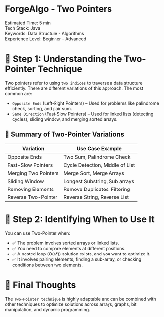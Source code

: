 # ForgeAlgo - Two Pointers
Estimated Time: 5 min<br>
Tech Stack: Java<br>
Keywords: Data Structure - Algorithms<br>
Experience Level: Beginner - Advanced


# 🔹 Step 1: Understanding the Two-Pointer Technique
Two pointers refer to using `two indices` to traverse a data structure efficiently. There are different variations of
this approach. The most common are:

- `Opposite Ends`  (Left-Right Pointers) – Used for problems like palindrome check, sorting, and pair sum.
- `Same Direction` (Fast-Slow Pointers) – Used for linked lists (detecting cycles), sliding window, and merging sorted 
arrays.

## 🎯 **Summary of Two-Pointer Variations**
| Variation            | Use Case Example                |
|----------------------|---------------------------------|
| Opposite Ends        | Two Sum, Palindrome Check       |
| Fast-Slow Pointers   | Cycle Detection, Middle of List |
| Merging Two Pointers | Merge Sort, Merge Arrays        |
| Sliding Window       | Longest Substring, Sub arrays   |
| Removing Elements    | Remove Duplicates, Filtering    |
| Reverse Two-Pointer  | Reverse String, Reverse List    |

# 🔹 Step 2: Identifying When to Use It
You can use Two-Pointer when: 
- ✅ The problem involves sorted arrays or linked lists.
- ✅ You need to compare elements at different positions.
- ✅ A nested loop (O(n²)) solution exists, and you want to optimize it.
- ✅ It involves pairing elements, finding a sub-array, or checking conditions between two elements.

# 🎯 Final Thoughts
The `Two-Pointer technique` is highly adaptable and can be combined with other techniques to optimize solutions across
arrays, graphs, bit manipulation, and dynamic programming.
